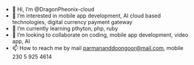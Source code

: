- 👋 Hi, I’m @DragonPheonix-cloud
- 👀 I’m interested in mobile app development, AI cloud based technologies, digital currency payment gateway
- 🌱 I’m currently learning pthyton, php, ruby
- 💞️ I’m looking to collaborate on coding, mobile app development, video app, AI
- 📫 How to reach me by mail parmananddoongoor@mail.com, mobile 230 5 925 4614

<!---
DragonPheonix-cloud/DragonPheonix-cloud is a ✨ special ✨ repository because its `README.md` (this file) appears on your GitHub profile.
You can click the Preview link to take a look at your changes.
--->
